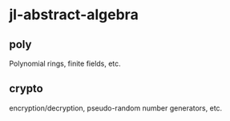 # jl-abstract-algebra

## poly
Polynomial rings, finite fields, etc.

## crypto
encryption/decryption, pseudo-random number generators, etc.
